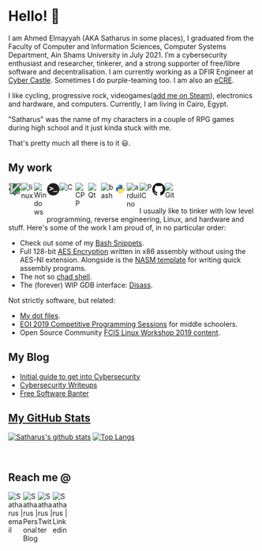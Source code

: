 # Hello! 👋

I am Ahmed Elmayyah (AKA Satharus in some places), I graduated from the Faculty of Computer and Information Sciences, Computer Systems Department, Ain Shams University in July 2021. I’m a cybersecurity enthusiast and researcher, tinkerer, and a strong supporter of free/libre software and decentralisation. I am currently working as a DFIR Engineer at [Cyber Castle](https://www.cybercastle.io/). Sometimes I do purple-teaming too. I am also an [eCRE](https://www.elearnsecurity.com/certification/ecre/). 


I like cycling, progressive rock, videogames([add me on Steam](https://steamcommunity.com/id/Satharus/)), electronics and hardware, and computers. Currently, I am living in Cairo, Egypt.

"Satharus" was the name of my characters in a couple of RPG games during high school and it just kinda stuck with me.


That's pretty much all there is to it 😃.

## My work

[<img align="left" alt="ViM" width="26px" src="https://raw.githubusercontent.com/github/explore/80688e429a7d4ef2fca1e82350fe8e3517d3494d/topics/vim/vim.png" />]()
[<img align="left" alt="linux" width="26px" src="https://upload.wikimedia.org/wikipedia/commons/a/af/Tux.png" />]()
[<img align="left" alt="Windows" width="26px" src="https://images-wixmp-ed30a86b8c4ca887773594c2.wixmp.com/i/2d83d34a-b844-4fda-8550-438365b03c70/d5cki5j-bc735099-7ef7-4389-8e7a-4e0151873a13.png/v1/fill/w_1121,h_1228,q_75,strp/new_windows_logo_vector_by_themonotm-d5cki5j.png?token=eyJ0eXAiOiJKV1QiLCJhbGciOiJIUzI1NiJ9.eyJpc3MiOiJ1cm46YXBwOjdlMGQxODg5ODIyNjQzNzNhNWYwZDQxNWVhMGQyNmUwIiwic3ViIjoidXJuOmFwcDo3ZTBkMTg4OTgyMjY0MzczYTVmMGQ0MTVlYTBkMjZlMCIsImF1ZCI6WyJ1cm46c2VydmljZTppbWFnZS5vcGVyYXRpb25zIl0sIm9iaiI6W1t7InBhdGgiOiIvaS8yZDgzZDM0YS1iODQ0LTRmZGEtODU1MC00MzgzNjViMDNjNzAvZDVja2k1ai1iYzczNTA5OS03ZWY3LTQzODktOGU3YS00ZTAxNTE4NzNhMTMucG5nIiwid2lkdGgiOiI8PTExMjEiLCJoZWlnaHQiOiI8PTEyMjgifV1dfQ.SA71t3h1hEx3l3XijiED-DWT--FnzNZYJ5e5MD3FK54" />]()
[<img align="left" alt="terminal" width="26px" src="https://raw.githubusercontent.com/github/explore/80688e429a7d4ef2fca1e82350fe8e3517d3494d/topics/terminal/terminal.png" />]()

[<img align="left" alt="C" width="32px" src="https://pngimg.com/uploads/letter_c/letter_c_PNG22.png" />]()
[<img align="left" alt="CPP" width="26px" src="https://upload.wikimedia.org/wikipedia/commons/thumb/1/18/ISO_C%2B%2B_Logo.svg/800px-ISO_C%2B%2B_Logo.svg.png" />]()
[<img align="left" alt="Qt" width="26px" src="https://upload.wikimedia.org/wikipedia/commons/thumb/0/0b/Qt_logo_2016.svg/1200px-Qt_logo_2016.svg.png" />]()
[<img align="left" alt="bash" width="26px" src="https://raw.githubusercontent.com/odb/official-bash-logo/master/assets/Logos/Icons/PNG/128x128.png" />]()
[<img align="left" alt="python" width="26px" src="https://raw.githubusercontent.com/github/explore/80688e429a7d4ef2fca1e82350fe8e3517d3494d/topics/python/python.png" />]()
[<img align="left" alt="arduino" width="26px" src="https://www.redbytes.in/wp-content/uploads/2018/04/arduino-1-logo-png-transparent.png" />]()
[<img align="left" alt="PIC" width="26px" src="https://www.microchip.com/en-us/about/legal-information/microchip-trademarks/_jcr_content/root/responsivegrid/container_758173909/image_1193914355.coreimg.png/1594177816975/microchip-round-logo.png" />]()


[<img align="left" alt="GitHub" width="26px" src="https://raw.githubusercontent.com/github/explore/78df643247d429f6cc873026c0622819ad797942/topics/github/github.png" />]()
[<img align="left" alt="Git" width="26px" src="https://blog.novatec-gmbh.de/wp-content/uploads/2013/07/logo-git.png" />]()


</br>
</br>

I usually like to tinker with low level programming, reverse engineering, Linux, and hardware and stuff. Here's some of the work I am proud of, in no particular order: 


- Check out some of my [Bash Snippets](https://github.com/Satharus/Bash-Snippets).
- Full 128-bit [AES Encryption](https://github.com/Satharus/AES-Encryption) written in x86 assembly without using the AES-NI extension. Alongside is the [NASM template](https://github.com/Satharus/NASM-Template) for writing quick assembly programs.
- The not so [chad shell](https://github.com/Satharus/Chell).
- The (forever) WIP GDB interface: [Disass](https://github.com/Satharus/Disass).


Not strictly software, but related: 

- [My dot files](https://github.com/Satharus/dotfiles).
- [EOI 2019 Competitive Programming Sessions](https://github.com/Satharus/EOI-Preparation-Sessions) for middle schoolers.
- Open Source Community [FCIS Linux Workshop 2019 content](https://github.com/Satharus/OSC19-Linux-Workshop-Sessions).


## My Blog

- [Initial guide to get into Cybersecurity](https://satharus.me/cybersecurity/2019/12/02/the_art_of_cybersecurity.html)
- [Cybersecurity Writeups](https://satharus.me/archive.html?tag=Writeup)
- [Free Software Banter](https://satharus.me/archive.html?tag=FOSS)

## [My GitHub Stats](https://github.com/anuraghazra/github-readme-stats)


[![Satharus's github stats](https://github-readme-stats.vercel.app/api?username=Satharus&hide=stars&show_icons=true&theme=nord&include_all_commits=true&count_private=true)](https://github.com/Satharus?tab=repositories) [![Top Langs](https://github-readme-stats.vercel.app/api/top-langs/?username=Satharus&exclude_repo=SecurityPackage,Image-quantization&langs_count=6&layout=compact&theme=nord)](https://github.com/Satharus?tab=repositories)


</br>


## Reach me @

[<img align="left" alt="Satharus | email" width="30px" src="https://ssl.gstatic.com/ui/v1/icons/mail/images/favicon5.ico" />](mailto:a.elmayyah@gmail.com)
[<img align="left" alt="Satharus | Personal Blog" width="30px" src="https://satharus.me/assets/favicon-32x32.png" />](https://satharus.me/)
[<img align="left" alt="Satharus | Twitter" width="30px" src="https://abs.twimg.com/favicons/twitter.ico" />](https://twitter.com/aelmayyah)
[<img align="left" alt="Satharus | Linkedin" width="30px" src="https://static-exp1.licdn.com/sc/h/al2o9zrvru7aqj8e1x2rzsrca" />](https://www.linkedin.com/in/aelmayyah/)

</br>
